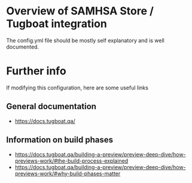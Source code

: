 # Overview of SAMHSA Store / Tugboat integration

The config.yml file should be mostly self explanatory and is well documented.

# Further info

If modifying this configuration, here are some useful links

## General documentation
* https://docs.tugboat.qa/

## Information on build phases
* https://docs.tugboat.qa/building-a-preview/preview-deep-dive/how-previews-work/#the-build-process-explained
* https://docs.tugboat.qa/building-a-preview/preview-deep-dive/how-previews-work/#why-build-phases-matter
